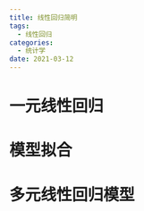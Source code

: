```yaml
---
title: 线性回归简明
tags:
  - 线性回归
categories:
  - 统计学 
date: 2021-03-12
---
```

# 一元线性回归
# 模型拟合

# 多元线性回归模型